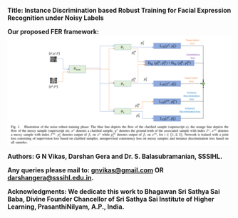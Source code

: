 
<strong>Title: Instance Discrimination based Robust Training for Facial Expression Recognition under Noisy Labels


<strong> Our proposed FER framework:<strong>
![Proposed framework](images/IDNFER.png)

  
Authors: G N Vikas, Darshan Gera and Dr. S. Balasubramanian, SSSIHL.

Any queries please mail to: gnvikas@gmail.com OR darshangera@sssihl.edu.in.  

Acknowledgments:
We dedicate this work to Bhagawan Sri Sathya Sai Baba, Divine Founder Chancellor of Sri Sathya Sai Institute of Higher Learning, PrasanthiNilyam, A.P., India.

  
